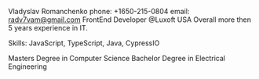 Vladyslav Romanchenko
phone: +1650-215-0804
email: radv7vam@gmail.com
FrontEnd Developer @Luxoft USA
Overall more then 5 years experience in IT.

Skills: JavaScript, TypeScript, Java, CypressIO


Masters Degree in Computer Science
Bachelor Degree in Electrical Engineering

